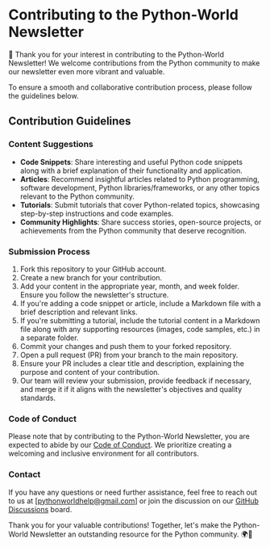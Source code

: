 # Contributing to the Python-World Newsletter

👋 Thank you for your interest in contributing to the Python-World Newsletter! We welcome contributions from the Python community to make our newsletter even more vibrant and valuable.

To ensure a smooth and collaborative contribution process, please follow the guidelines below.

## Contribution Guidelines

### Content Suggestions

- **Code Snippets**: Share interesting and useful Python code snippets along with a brief explanation of their functionality and application.
- **Articles**: Recommend insightful articles related to Python programming, software development, Python libraries/frameworks, or any other topics relevant to the Python community.
- **Tutorials**: Submit tutorials that cover Python-related topics, showcasing step-by-step instructions and code examples.
- **Community Highlights**: Share success stories, open-source projects, or achievements from the Python community that deserve recognition.

### Submission Process

1. Fork this repository to your GitHub account.
2. Create a new branch for your contribution.
3. Add your content in the appropriate year, month, and week folder. Ensure you follow the newsletter's structure.
4. If you're adding a code snippet or article, include a Markdown file with a brief description and relevant links.
5. If you're submitting a tutorial, include the tutorial content in a Markdown file along with any supporting resources (images, code samples, etc.) in a separate folder.
6. Commit your changes and push them to your forked repository.
7. Open a pull request (PR) from your branch to the main repository.
8. Ensure your PR includes a clear title and description, explaining the purpose and content of your contribution.
9. Our team will review your submission, provide feedback if necessary, and merge it if it aligns with the newsletter's objectives and quality standards.

### Code of Conduct

Please note that by contributing to the Python-World Newsletter, you are expected to abide by our [Code of Conduct](./CODE_OF_CONDUCT.md). We prioritize creating a welcoming and inclusive environment for all contributors.

### Contact

If you have any questions or need further assistance, feel free to reach out to us at [pythonworldhelp@gmail.com] or join the discussion on our [GitHub Discussions](https://github.com/Python-World/newsletter/discussions) board.

Thank you for your valuable contributions! Together, let's make the Python-World Newsletter an outstanding resource for the Python community. 🌍🐍